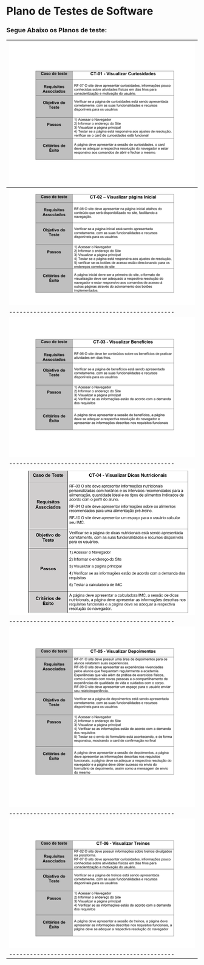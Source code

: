 # Plano de Testes de Software

### Segue Abaixo os Planos de teste:

|<img src="img/ct 01.png" alt="plano de teste 1">|
|------------------------------------------------|
|<img src="img/ct 02.png" alt="plano de teste 2">|
|------------------------------------------------|
|<img src="img/ct 03.png" alt="plano de teste 3">|
|------------------------------------------------|
|<img src="img/ct 14.png" alt="plano de teste 4">|
|------------------------------------------------|
|<img src="img/ct 05.png" alt="plano de teste 5">|
|------------------------------------------------|
|<img src="img/ct 06.png" alt="plano de teste 6">|
|------------------------------------------------|
